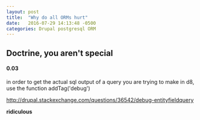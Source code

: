 ```yaml
---
layout: post
title:  "Why do all ORMs hurt"
date:   2016-07-29 14:13:48 -0500
categories: Drupal postgresql ORM
---
```

## Doctrine, you aren't special
#### 0.03

in order to get the actual sql output of a query you are trying to make in d8, use the function addTag('debug')

http://drupal.stackexchange.com/questions/36542/debug-entityfieldquery

**ridiculous**